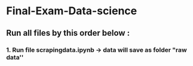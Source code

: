 # Final-Exam-Data-science

## Run all files by this order below :

### 1. Run file scrapingdata.ipynb -> data will save as folder "raw data''
